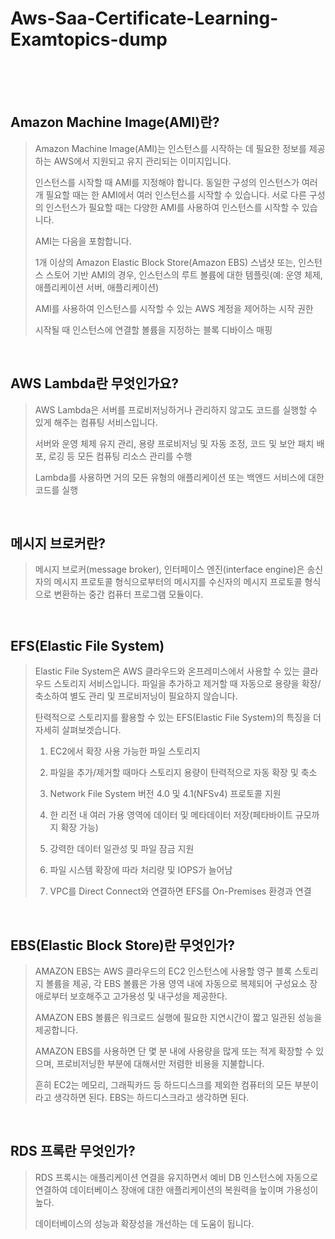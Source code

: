 # Aws-Saa-Certificate-Learning-Examtopics-dump
<br>
<br>
<br>

## Amazon Machine Image(AMI)란?

> Amazon Machine Image(AMI)는 인스턴스를 시작하는 데 필요한 정보를 제공하는 AWS에서 지원되고 유지 관리되는 이미지입니다. 
>
> 인스턴스를 시작할 때 AMI를 지정해야 합니다. 동일한 구성의 인스턴스가 여러 개 필요할 때는 한 AMI에서 여러 인스턴스를 시작할 수 있습니다. 서로 다른 구성의 인스턴스가 필요할 때는 다양한 AMI를 사용하여 인스턴스를 시작할 수 있습니다.
>
> AMI는 다음을 포함합니다.
>
> 1개 이상의 Amazon Elastic Block Store(Amazon EBS) 스냅샷 또는, 인스턴스 스토어 기반 AMI의 경우, 인스턴스의 루트 볼륨에 대한 템플릿(예: 운영 체제, 애플리케이션 서버, 애플리케이션)
>
> AMI를 사용하여 인스턴스를 시작할 수 있는 AWS 계정을 제어하는 시작 권한
>
> 시작될 때 인스턴스에 연결할 볼륨을 지정하는 블록 디바이스 매핑
<br>

## AWS Lambda란 무엇인가요?

> AWS Lambda은 서버를 프로비저닝하거나 관리하지 않고도 코드를 실행할 수 있게 해주는 컴퓨팅 서비스입니다. 
>
> 서버와 운영 체제 유지 관리, 용량 프로비저닝 및 자동 조정, 코드 및 보안 패치 배포, 로깅 등 모든 컴퓨팅 리소스 관리를 수행
>
> Lambda를 사용하면 거의 모든 유형의 애플리케이션 또는 백엔드 서비스에 대한 코드를 실행
<br>

## 메시지 브로커란?

> 메시지 브로커(message broker), 인터페이스 엔진(interface engine)은 송신자의 메시지 프로토콜 형식으로부터의 메시지를 수신자의 메시지 프로토콜 형식으로 변환하는 중간 컴퓨터 프로그램 모듈이다.
<br>

## EFS(Elastic File System)

> Elastic File System은 AWS 클라우드와 온프레미스에서 사용할 수 있는 클라우드 스토리지 서비스입니다. 파일을 추가하고 제거할 때 자동으로 용량을 확장/축소하여 별도 관리 및 프로비저닝이 필요하지 않습니다.
>
> 탄력적으로 스토리지를 활용할 수 있는 EFS(Elastic File System)의 특징을 더 자세히 살펴보겟습니다.
> 
> 1. EC2에서 확장 사용 가능한 파일 스토리지
> 
> 2. 파일을 추가/제거할 때마다 스토리지 용량이 탄력적으로 자동 확장 및 축소
> 
> 3. Network File System 버전 4.0 및 4.1(NFSv4) 프로토콜 지원
> 
> 4. 한 리전 내 여러 가용 영역에 데이터 및 메타데이터 저장(페타바이트 규모까지 확장 가능)
> 
> 5. 강력한 데이터 일관성 및 파일 잠금 지원
> 
> 6. 파일 시스템 확장에 따라 처리량 및 IOPS가 늘어남
> 
> 7. VPC를 Direct Connect와 연결하면 EFS를 On-Premises 환경과 연결
<br>

## EBS(Elastic Block Store)란 무엇인가?

> AMAZON EBS는 AWS 클라우드의 EC2 인스턴스에 사용할 영구 블록 스토리지 볼륨을 제공, 각 EBS 볼륨은 가용 영역 내에 자동으로 복제되어 구성요소 장애로부터 보호해주고 고가용성 및 내구성을 제공한다.
> 
> AMAZON EBS 볼륨은 워크로드 실행에 필요한 지연시간이 짧고 일관된 성능을 제공합니다.
> 
> AMAZON EBS를 사용하면 단 몇 분 내에 사용량을 많게 또는 적게 확장할 수 있으며, 프로비저닝한 부분에 대해서만 저렴한 비용을 지불합니다.
> 
>흔히 EC2는 메모리, 그래픽카드 등 하드디스크를 제외한 컴퓨터의 모든 부분이라고 생각하면 된다.
EBS는 하드디스크라고 생각하면 된다.
<br>

## RDS 프록란 무엇인가?

> RDS 프록시는 애플리케이션 연결을 유지하면서 예비 DB 인스턴스에 자동으로 연결하여 데이터베이스 장애에 대한 애플리케이션의 복원력을 높이며 가용성이 높다. 
> 
> 데이터베이스의 성능과 확장성을 개선하는 데 도움이 됩니다.
<br>
